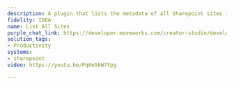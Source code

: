 ```yaml
---
description: A plugin that lists the metadata of all Sharepoint sites in your instance.
fidelity: IDEA
name: List All Sites
purple_chat_link: https://developer.moveworks.com/creator-studio/developer-tools/purple-chat?purple_chat_v1=%7B%22settings%22%3A%7B%22colorStyle%22%3A%22LIGHT%22%2C%22startTime%22%3A%2211%3A43+AM%22%2C%22defaultPerson%22%3A%22GWEN%22%2C%22editable%22%3Atrue%7D%2C%22messages%22%3A%5B%7B%22from%22%3A%22USER%22%2C%22text%22%3A%22What+Sharepoint+sites+do+we+have%3F%22%7D%2C%7B%22from%22%3A%22BOT%22%2C%22text%22%3A%22Here+are+the+SharePoint+sites+you+have+access+to%3A%22%2C%22cards%22%3A%5B%7B%22title%22%3A%22Global+Ops+Initiative%22%7D%2C%7B%22title%22%3A%22Marketing+Research+Insights%22%7D%2C%7B%22title%22%3A%22CyberSecurity+Conferences%22%7D%5D%7D%2C%7B%22from%22%3A%22USER%22%2C%22text%22%3A%22When+was+the+CyberSecurity+Conferences+site+last+updated%3F%22%7D%2C%7B%22from%22%3A%22BOT%22%2C%22text%22%3A%22The+CyberSecurity+Conferences+site+was+last+updated+on+2023-03-15.%22%7D%5D%7D
solution_tags:
- Productivity
systems:
- sharepoint
video: https://youtu.be/Pq0e5kW7Ypg

---
```

